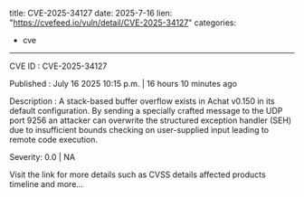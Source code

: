  
title: CVE-2025-34127
date: 2025-7-16
lien: "https://cvefeed.io/vuln/detail/CVE-2025-34127"
categories:
  - cve
---

CVE ID : CVE-2025-34127

Published :  July 16
2025
10:15 p.m. | 16 hours
10 minutes ago

Description : A stack-based buffer overflow exists in Achat v0.150 in its default configuration. By sending a specially crafted message to the UDP port 9256
an attacker can overwrite the structured exception handler (SEH) due to insufficient bounds checking on user-supplied input leading to remote code execution.

Severity: 0.0 | NA

Visit the link for more details
such as CVSS details
affected products
timeline
and more...
